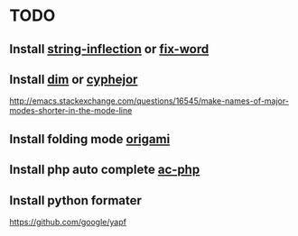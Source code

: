# TODO

## Install [string-inflection][] or [fix-word][]

[fix-word]: https://github.com/mrkkrp/fix-word
[string-inflection]: https://github.com/akicho8/string-inflection

## Install [dim][] or [cyphejor][]

<http://emacs.stackexchange.com/questions/16545/make-names-of-major-modes-shorter-in-the-mode-line>

[cyphejor]: https://github.com/mrkkrp/cyphejor
[dim]: https://github.com/alezost/dim.el

## Install folding mode [origami][]

[origami]: https://github.com/gregsexton/origami.el

## Install php auto complete [ac-php][]

[ac-php]: https://github.com/xcwen/ac-php

## Install python formater

<https://github.com/google/yapf>
